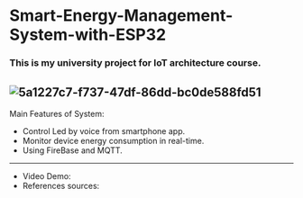 # Smart-Energy-Management-System-with-ESP32
### This is my university project for IoT architecture course.
![5a1227c7-f737-47df-86dd-bc0de588fd51](https://github.com/user-attachments/assets/3cd6571b-aba8-4739-97bb-db0dc9fe6eba)
----------------------------
Main Features of System:
- Control Led by voice from smartphone app.
- Monitor device energy consumption in real-time.
- Using FireBase and MQTT.
-----------------------------
- Video Demo:
- References sources:
